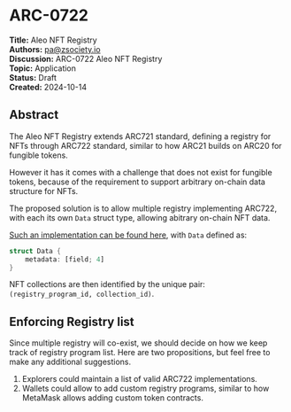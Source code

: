 # ARC-0722

**Title:** Aleo NFT Registry<br/>
**Authors:** <pa@zsociety.io><br/>
**Discussion:** ARC-0722 Aleo NFT Registry<br/>
**Topic:** Application<br/>
**Status:** Draft<br/>
**Created:** 2024-10-14<br/>

## Abstract

The Aleo NFT Registry extends ARC721 standard, defining a registry for NFTs through ARC722 standard, similar to how ARC21 builds on ARC20 for fungible tokens.

However it has it comes with a challenge that does not exist for fungible tokens, because of the requirement to support arbitrary on-chain data structure for NFTs.

The proposed solution is to allow multiple registry implementing ARC722, with each its own `Data` struct type, allowing abitrary on-chain NFT data.

[Such an implementation can be found here](./src/main.leo), with `Data` defined as:

```rust
struct Data {
    metadata: [field; 4]
}
```

NFT collections are then identified by the unique pair: `(registry_program_id, collection_id)`.

## Enforcing Registry list

Since multiple registry will co-exist, we should decide on how we keep track of registry program list. Here are two propositions, but feel free to make any additional suggestions.

1. Explorers could maintain a list of valid ARC722 implementations.
2. Wallets could allow to add custom registry programs, similar to how MetaMask allows adding custom token contracts.
